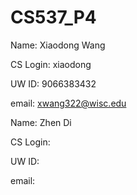 # CS537_P4

Name: Xiaodong Wang

CS Login: xiaodong

UW ID: 9066383432

email: xwang322@wisc.edu


Name: Zhen Di

CS Login: 

UW ID:  

email: 


